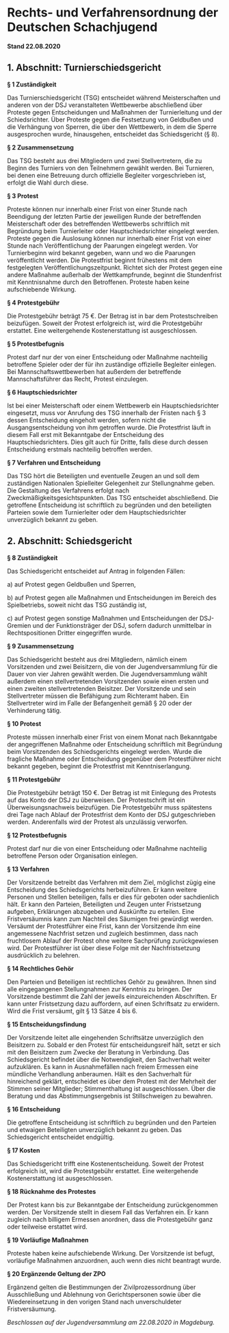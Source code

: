 # Rechts- und Verfahrensordnung der Deutschen Schachjugend


**Stand 22.08.2020**  


## 1. Abschnitt: Turnierschiedsgericht

**§ 1 Zuständigkeit**

Das Turnierschiedsgericht (TSG) entscheidet während Meisterschaften und anderen von der
DSJ veranstalteten Wettbewerbe abschließend über Proteste gegen Entscheidungen und Maßnahmen der Turnierleitung und der Schiedsrichter. Über Proteste gegen die Festsetzung von Geldbußen und die Verhängung von Sperren, die über den Wettbewerb, in dem die Sperre ausgesprochen wurde, hinausgehen, entscheidet das Schiedsgericht (§ 8).

**§ 2 Zusammensetzung**

Das TSG besteht aus drei Mitgliedern und zwei Stellvertretern, die zu Beginn des Turniers
von den Teilnehmern gewählt werden. Bei Turnieren, bei denen eine Betreuung durch offizielle Begleiter vorgeschrieben ist, erfolgt die Wahl durch diese.

**§ 3 Protest**

Proteste können nur innerhalb einer Frist von einer Stunde nach Beendigung der letzten Partie der jeweiligen Runde der betreffenden Meisterschaft oder des betreffenden Wettbewerbs schriftlich mit Begründung beim Turnierleiter oder Hauptschiedsrichter
eingelegt werden. Proteste gegen die Auslosung können nur innerhalb einer Frist von einer Stunde nach Veröffentlichung der Paarungen eingelegt werden. Vor Turnierbeginn wird bekannt gegeben, wann und wo die Paarungen veröffentlicht werden. Die Protestfrist
beginnt frühestens mit dem festgelegten Veröffentlichungszeitpunkt. Richtet sich der Protest
gegen eine andere Maßnahme außerhalb der Wettkampfrunde, beginnt die Stundenfrist mit
Kenntnisnahme durch den Betroffenen. Proteste haben keine aufschiebende Wirkung.

**§ 4 Protestgebühr**

Die Protestgebühr beträgt 75 €. Der Betrag ist in bar dem Protestschreiben beizufügen.
Soweit der Protest erfolgreich ist, wird die Protestgebühr erstattet. Eine weitergehende
Kostenerstattung ist ausgeschlossen.

**§ 5 Protestbefugnis**

Protest darf nur der von einer Entscheidung oder Maßnahme nachteilig betroffene Spieler oder der für ihn zuständige offizielle Begleiter einlegen. Bei Mannschaftswettbewerben hat außerdem der betreffende Mannschaftsführer das Recht, Protest einzulegen.

**§ 6 Hauptschiedsrichter**

Ist bei einer Meisterschaft oder einem Wettbewerb ein Hauptschiedsrichter eingesetzt, muss vor Anrufung des TSG innerhalb der Fristen nach § 3 dessen Entscheidung eingeholt werden, sofern nicht die Ausgangsentscheidung von ihm getroffen wurde. Die Protestfrist läuft in diesem Fall erst mit Bekanntgabe der Entscheidung des Hauptschiedsrichters. Dies gilt auch für Dritte, falls diese durch dessen Entscheidung erstmals nachteilig betroffen werden.


**§ 7 Verfahren und Entscheidung**

Das TSG hört die Beteiligten und eventuelle Zeugen an und soll dem zuständigen Nationalen Spielleiter Gelegenheit zur Stellungnahme geben. Die Gestaltung des Verfahrens erfolgt nach Zweckmäßigkeitsgesichtspunkten. Das TSG entscheidet abschließend. Die getroffene Entscheidung ist schriftlich zu begründen und den beteiligten Parteien sowie dem Turnierleiter oder dem Hauptschiedsrichter unverzüglich bekannt zu geben.

## 2. Abschnitt: Schiedsgericht

**§ 8 Zuständigkeit**

Das Schiedsgericht entscheidet auf Antrag in folgenden Fällen:

a) auf Protest gegen Geldbußen und Sperren,

b) auf Protest gegen alle Maßnahmen und Entscheidungen im Bereich des Spielbetriebs, soweit nicht das TSG zuständig ist,

c) auf Protest gegen sonstige Maßnahmen und Entscheidungen der DSJ-Gremien und der Funktionsträger der DSJ, sofern dadurch unmittelbar in Rechtspositionen Dritter eingegriffen wurde.

**§ 9 Zusammensetzung**

Das Schiedsgericht besteht aus drei Mitgliedern, nämlich einem Vorsitzenden und zwei Beisitzern, die von der Jugendversammlung für die Dauer von vier Jahren gewählt werden.
Die Jugendversammlung wählt außerdem einen stellvertretenden Vorsitzenden sowie einen ersten und einen zweiten stellvertretenden Beisitzer. Der Vorsitzende und sein Stellvertreter müssen die Befähigung zum Richteramt haben. Ein Stellvertreter wird im Falle der Befangenheit gemäß § 20 oder der Verhinderung tätig.

**§ 10 Protest**

Proteste müssen innerhalb einer Frist von einem Monat nach Bekanntgabe der angegriffenen Maßnahme oder Entscheidung schriftlich mit Begründung beim Vorsitzenden des Schiedsgerichts eingelegt werden. Wurde die fragliche Maßnahme oder Entscheidung
gegenüber dem Protestführer nicht bekannt gegeben, beginnt die Protestfrist mit Kenntniserlangung.

**§ 11 Protestgebühr**

Die Protestgebühr beträgt 150 €. Der Betrag ist mit Einlegung des Protests auf das Konto der DSJ zu überweisen. Der Protestschrift ist ein Überweisungsnachweis beizufügen. Die Protestgebühr muss spätestens drei Tage nach Ablauf der Protestfrist dem Konto der DSJ gutgeschrieben werden. Anderenfalls wird der Protest als unzulässig verworfen.

**§ 12 Protestbefugnis**

Protest darf nur die von einer Entscheidung oder Maßnahme nachteilig betroffene Person oder Organisation einlegen.

**§ 13 Verfahren**

Der Vorsitzende betreibt das Verfahren mit dem Ziel, möglichst zügig eine Entscheidung des Schiedsgerichts herbeizuführen. Er kann weitere Personen und Stellen beteiligen, falls er dies für geboten oder sachdienlich hält. Er kann den Parteien, Beteiligten und Zeugen unter Fristsetzung aufgeben, Erklärungen abzugeben und Auskünfte zu erteilen. Eine Fristversäumnis kann zum Nachteil des Säumigen frei gewürdigt werden. Versäumt der Protestführer eine Frist, kann der Vorsitzende ihm eine angemessene Nachfrist setzen und zugleich bestimmen, dass nach fruchtlosem Ablauf der Protest ohne weitere Sachprüfung zurückgewiesen wird. Der Protestführer ist über diese Folge mit der Nachfristsetzung ausdrücklich zu belehren.

**§ 14 Rechtliches Gehör**

Den Parteien und Beteiligen ist rechtliches Gehör zu gewähren. Ihnen sind alle eingegangenen Stellungnahmen zur Kenntnis zu bringen. Der Vorsitzende bestimmt die
Zahl der jeweils einzureichenden Abschriften. Er kann unter Fristsetzung dazu auffordern, auf einen Schriftsatz zu erwidern.  
Wird die Frist versäumt, gilt § 13 Sätze 4 bis 6.

**§ 15 Entscheidungsfindung**

Der Vorsitzende leitet alle eingehenden Schriftsätze unverzüglich den Beisitzern zu. Sobald er den Protest für entscheidungsreif hält, setzt er sich mit den Beisitzern zum Zwecke der Beratung in Verbindung. Das Schiedsgericht befindet über die Notwendigkeit, den
Sachverhalt weiter aufzuklären. Es kann in Ausnahmefällen nach freiem Ermessen eine
mündliche Verhandlung anberaumen. Hält es den Sachverhalt für hinreichend geklärt, entscheidet es über dem Protest mit der Mehrheit der Stimmen seiner Mitglieder; Stimmenthaltung ist ausgeschlossen. Über die Beratung und das Abstimmungsergebnis ist
Stillschweigen zu bewahren.

**§ 16 Entscheidung**

Die getroffene Entscheidung ist schriftlich zu begründen und den Parteien und etwaigen Beteiligten unverzüglich bekannt zu geben. Das Schiedsgericht entscheidet endgültig.

**§ 17 Kosten**

Das Schiedsgericht trifft eine Kostenentscheidung. Soweit der Protest erfolgreich ist, wird die
Protestgebühr erstattet. Eine weitergehende Kostenerstattung ist ausgeschlossen.

**§ 18 Rücknahme des Protestes**

Der Protest kann bis zur Bekanntgabe der Entscheidung zurückgenommen werden. Der Vorsitzende stellt in diesem Fall das Verfahren ein. Er kann zugleich nach billigem Ermessen anordnen, dass die Protestgebühr ganz oder teilweise erstattet wird.

**§ 19 Vorläufige Maßnahmen**

Proteste haben keine aufschiebende Wirkung. Der Vorsitzende ist befugt, vorläufige Maßnahmen anzuordnen, auch wenn dies nicht beantragt wurde.

**§ 20 Ergänzende Geltung der ZPO**

Ergänzend gelten die Bestimmungen der Zivilprozessordnung über Ausschließung und
Ablehnung von Gerichtspersonen sowie über die Wiedereinsetzung in den vorigen Stand nach unverschuldeter Fristversäumung.

*Beschlossen auf der Jugendversammlung am 22.08.2020 in Magdeburg.*


